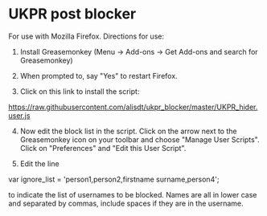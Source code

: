 # UKPR post blocker

For use with Mozilla Firefox. Directions for use:

1. Install Greasemonkey (Menu -> Add-ons -> Get Add-ons and search for Greasemonkey)

2. When prompted to, say "Yes" to restart Firefox.

3. Click on this link to install the script:

https://raw.githubusercontent.com/alisdt/ukpr_blocker/master/UKPR_hider.user.js

4. Now edit the block list in the script. Click on the arrow next to the Greasemonkey icon on your toolbar and choose "Manage User Scripts". Click on "Preferences" and "Edit this User Script".

5. Edit the line

var ignore_list = 'person1,person2,firstname surname,person4';

to indicate the list of usernames to be blocked. Names are all in lower case and separated by commas, include spaces if they are in the username.